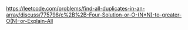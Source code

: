 https://leetcode.com/problems/find-all-duplicates-in-an-array/discuss/775798/c%2B%2B-Four-Solution-or-O-(N*N)-to-greater-O(N)-or-Explain-All
